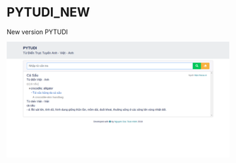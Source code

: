 # PYTUDI_NEW
New version PYTUDI 

![alt text](https://github.com/dactoankmapydev/PYTUDI_NEW/blob/master/app.png)
